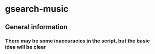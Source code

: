# gsearch-music

## General information
 ### There may be some inaccuracies in the script, but the basic idea will be clear
